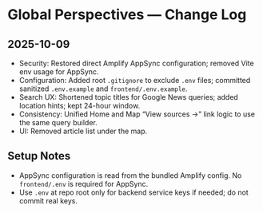 # Global Perspectives — Change Log

## 2025-10-09
- Security: Restored direct Amplify AppSync configuration; removed Vite env usage for AppSync.
- Configuration: Added root `.gitignore` to exclude `.env` files; committed sanitized `.env.example` and `frontend/.env.example`.
- Search UX: Shortened topic titles for Google News queries; added location hints; kept 24-hour window.
- Consistency: Unified Home and Map “View sources →” link logic to use the same query builder.
- UI: Removed article list under the map.

## Setup Notes
- AppSync configuration is read from the bundled Amplify config. No `frontend/.env` is required for AppSync.
- Use `.env` at repo root only for backend service keys if needed; do not commit real keys.
